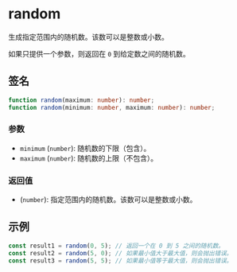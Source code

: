 # random

生成指定范围内的随机数。该数可以是整数或小数。

如果只提供一个参数，则返回在 `0` 到给定数之间的随机数。

## 签名

```typescript
function random(maximum: number): number;
function random(minimum: number, maximum: number): number;
```

### 参数

- `minimum` (`number`): 随机数的下限（包含）。
- `maximum` (`number`): 随机数的上限（不包含）。

### 返回值

- (`number`): 指定范围内的随机数。该数可以是整数或小数。

## 示例

```typescript
const result1 = random(0, 5); // 返回一个在 0 到 5 之间的随机数。
const result2 = random(5, 0); // 如果最小值大于最大值，则会抛出错误。
const result3 = random(5, 5); // 如果最小值等于最大值，则会抛出错误。
```

